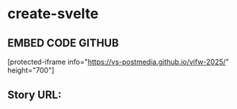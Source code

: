 # create-svelte

## EMBED CODE GITHUB
[protected-iframe info="https://vs-postmedia.github.io/vifw-2025/" height="700"]

## Story URL: